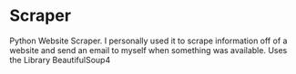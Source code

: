 # Scraper

Python Website Scraper. I personally used it to scrape information off of a website and send an email to myself when something was available.
Uses the Library BeautifulSoup4
